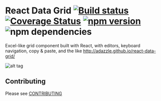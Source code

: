 # React Data Grid [![Build status](https://ci.appveyor.com/api/projects/status/smciktvlkvp6r8w7/branch/master?svg=true)](https://ci.appveyor.com/project/adazzle/react-data-grid/branch/master)[![Coverage Status](https://coveralls.io/repos/adazzle/react-data-grid/badge.svg?branch=master)](https://coveralls.io/r/adazzle/react-data-grid?branch=master) [![npm version](https://badge.fury.io/js/react-data-grid.svg)](http://badge.fury.io/js/react-data-grid) ![npm dependencies](https://david-dm.org/adazzle/react-data-grid.svg)

Excel-like grid component built with React, with editors, keyboard navigation, copy &amp; paste, and the like http://adazzle.github.io/react-data-grid/  

![alt tag](https://github.com/adazzle/react-data-grid/blob/master/examples/assets/images/datagrid.PNG?raw=true)

Contributing
------------

Please see [CONTRIBUTING](CONTRIBUTING.md)
